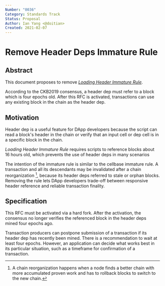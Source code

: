```yaml
---
Number: "0036"
Category: Standards Track
Status: Proposal
Author: Ian Yang <@doitian>
Created: 2021-02-07
---
```


# Remove Header Deps Immature Rule

## Abstract

This document proposes to remove *[Loading Header Immature Rule]*.

[Loading Header Immature Rule]: ../0009-vm-syscalls/0009-vm-syscalls.md#loading-header-immature-error

According to the CKB2019 consensus, a header dep must refer to a block which is four epochs old. After this RFC is activated, transactions can use any existing block in the chain as the header dep.

## Motivation

Header dep is a useful feature for DApp developers because the script can read a block's header in the chain or verify that an input cell or dep cell is in a specific block in the chain.

*Loading Header Immature Rule* requires scripts to reference blocks about 16 hours old, which prevents the use of header deps in many scenarios

The intention of the immature rule is similar to the cellbase immature rule. A transaction and all its descendants may be invalidated after a chain reorganization [^1], because its header deps referred to stale or orphan blocks. Removing the rule lets DApp developers trade-off between responsive header reference and reliable transaction finality.

[^1]: A chain reorganization happens when a node finds a better chain with more accumulated proven work and has to rollback blocks to switch to the new chain.

## Specification

This RFC must be activated via a hard fork. After the activation, the consensus no longer verifies the referenced block in the header deps mined four epochs ago.

Transaction producers can postpone submission of a transaction if its header dep has recently been mined. There is a recommendation to wait at least four epochs. However, an application can decide what works best in its particular situation, such as a timeframe for confirmation of a transaction.
